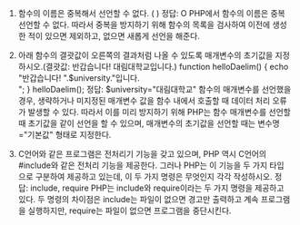 1. 함수의 이름은 중복해서 선언할 수 없다. (   )
정답: O
PHP에서 함수의 이름은 중복 선언할 수 없다.
따라서 중복을 방지하기 위해 함수의 목록을 검사하여 이전에 생성한 적이 있으면 제외하고, 없으면 새롭게 선언을 해준다.

2. 아래 함수의 결괏값이 오른쪽의 결과처럼 나올 수 있도록 매개변수의 초기값을 지정하시오.(결괏값: 반갑습니다! 대림대학교입니다.)
function helloDaelim() {
    echo "반갑습니다! ".$university."입니다.<br>";
}
helloDaelim();
정답: $university="대림대학교"
함수의 매개변수를 선언했을 경우, 생략하거나 미지정된 매개변수 값을 함수 내에서 호출할 때 데이터 처리 오류가 발생할 수 있다.
따라서 이를 미리 방지하기 위해 PHP는 함수 매개변수를 선언할 때 초기값을 같이 선언을 할 수 있으며, 매개변수의 초기값을 선언할 때는 변수명="기본값" 형태로 지정한다.

3. C언어와 같은 프로그램은 전처리기 기능을 갖고 있으며, PHP 역시 C언어의 #include와 같은 전처리 기능을 제공한다. 
그러나 PHP는 이 기능을 두 가지 타입으로 구분하여 제공하고 있는데, 이 두 가지 명령은 무엇인지 각각 작성하시오.
정답: include, require
PHP는 include와 require이라는 두 가지 명령을 제공하고 있다.
두 명령의 차이점은 include는 파일이 없으면 경고만 출력하고 계속 프로그램을 실행하지만, require는 파일이 없으면 프로그램을 중단시킨다.